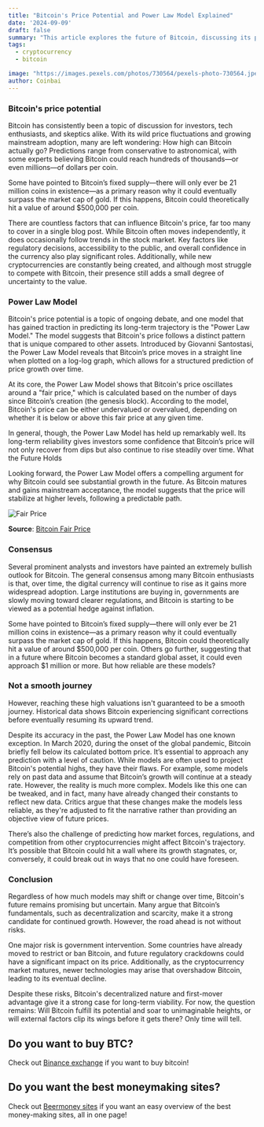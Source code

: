 ```yaml
---
title: "Bitcoin's Price Potential and Power Law Model Explained"
date: '2024-09-09'
draft: false
summary: "This article explores the future of Bitcoin, discussing its price potential and the Power Law Model"
tags:
  - cryptocurrency
  - bitcoin

image: "https://images.pexels.com/photos/730564/pexels-photo-730564.jpeg?auto=compress&cs=tinysrgb&w=600"
author: Coinbai
---
```


### Bitcoin's price potential

Bitcoin has consistently been a topic of discussion for investors, tech enthusiasts, and skeptics alike. With its wild price fluctuations and growing mainstream adoption, many are left wondering: How high can Bitcoin actually go? Predictions range from conservative to astronomical, with some experts believing Bitcoin could reach hundreds of thousands—or even millions—of dollars per coin.

Some have pointed to Bitcoin’s fixed supply—there will only ever be 21 million coins in existence—as a primary reason why it could eventually surpass the market cap of gold. If this happens, Bitcoin could theoretically hit a value of around $500,000 per coin.

There are countless factors that can influence Bitcoin's price, far too many to cover in a single blog post. While Bitcoin often moves independently, it does occasionally follow trends in the stock market. Key factors like regulatory decisions, accessibility to the public, and overall confidence in the currency also play significant roles. Additionally, while new cryptocurrencies are constantly being created, and although most struggle to compete with Bitcoin, their presence still adds a small degree of uncertainty to the value.

### Power Law Model

Bitcoin's price potential is a topic of ongoing debate, and one model that has gained traction in predicting its long-term trajectory is the "Power Law Model." The model suggests that Bitcoin's price follows a distinct pattern that is unique compared to other assets. Introduced by Giovanni Santostasi, the Power Law Model reveals that Bitcoin’s price moves in a straight line when plotted on a log-log graph, which allows for a structured prediction of price growth over time.

At its core, the Power Law Model shows that Bitcoin's price oscillates around a "fair price," which is calculated based on the number of days since Bitcoin’s creation (the genesis block). According to the model, Bitcoin's price can be either undervalued or overvalued, depending on whether it is below or above this fair price at any given time.

In general, though, the Power Law Model has held up remarkably well. Its long-term reliability gives investors some confidence that Bitcoin’s price will not only recover from dips but also continue to rise steadily over time.
What the Future Holds

Looking forward, the Power Law Model offers a compelling argument for why Bitcoin could see substantial growth in the future. As Bitcoin matures and gains mainstream acceptance, the model suggests that the price will stabilize at higher levels, following a predictable path.

<img title="Bitcoin Fair Price" alt="Fair Price" src="/img/power.png">

**Source**: [Bitcoin Fair Price](https://bitcoinfairprice.com/)


### Consensus
Several prominent analysts and investors have painted an extremely bullish outlook for Bitcoin. The general consensus among many Bitcoin enthusiasts is that, over time, the digital currency will continue to rise as it gains more widespread adoption. Large institutions are buying in, governments are slowly moving toward clearer regulations, and Bitcoin is starting to be viewed as a potential hedge against inflation.

Some have pointed to Bitcoin’s fixed supply—there will only ever be 21 million coins in existence—as a primary reason why it could eventually surpass the market cap of gold. If this happens, Bitcoin could theoretically hit a value of around $500,000 per coin. Others go further, suggesting that in a future where Bitcoin becomes a standard global asset, it could even approach $1 million or more. But how reliable are these models?

### Not a smooth journey
However, reaching these high valuations isn't guaranteed to be a smooth journey. Historical data shows Bitcoin experiencing significant corrections before eventually resuming its upward trend.

Despite its accuracy in the past, the Power Law Model has one known exception. In March 2020, during the onset of the global pandemic, Bitcoin briefly fell below its calculated bottom price. It’s essential to approach any prediction with a level of caution. While models are often used to project Bitcoin's potential highs, they have their flaws. For example, some models rely on past data and assume that Bitcoin’s growth will continue at a steady rate. However, the reality is much more complex. Models like this one can be tweaked, and in fact, many have already changed their constants to reflect new data. Critics argue that these changes make the models less reliable, as they're adjusted to fit the narrative rather than providing an objective view of future prices.

There’s also the challenge of predicting how market forces, regulations, and competition from other cryptocurrencies might affect Bitcoin's trajectory. It’s possible that Bitcoin could hit a wall where its growth stagnates, or, conversely, it could break out in ways that no one could have foreseen.

### Conclusion

Regardless of how much models may shift or change over time, Bitcoin's future remains promising but uncertain. Many argue that Bitcoin’s fundamentals, such as decentralization and scarcity, make it a strong candidate for continued growth. However, the road ahead is not without risks.

One major risk is government intervention. Some countries have already moved to restrict or ban Bitcoin, and future regulatory crackdowns could have a significant impact on its price. Additionally, as the cryptocurrency market matures, newer technologies may arise that overshadow Bitcoin, leading to its eventual decline.

Despite these risks, Bitcoin's decentralized nature and first-mover advantage give it a strong case for long-term viability. For now, the question remains: Will Bitcoin fulfill its potential and soar to unimaginable heights, or will external factors clip its wings before it gets there? Only time will tell.


## Do you want to buy BTC?

Check out [Binance exchange](https://accounts.binance.com/register?ref=13732272) if you want to buy bitcoin!

## Do you want the best moneymaking sites?

Check out [Beermoney sites](https://coinbai.com/beermoney-sites) if you want an easy overview of the best money-making sites, all in one page!
